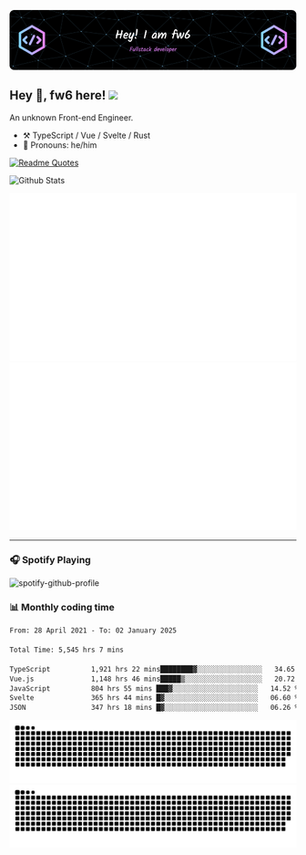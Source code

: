 ![Header](github-header-image.png)

## Hey 👋, fw6 here! <img src="https://github.githubassets.com/images/mona-whisper.gif" height="24" />


An unknown Front-end Engineer.

-   :hammer_and_pick: TypeScript / Vue / Svelte / Rust
-   :man: Pronouns: he/him


[![Readme Quotes](https://quotes-github-readme.vercel.app/api?type=horizontal&theme=algolia)](https://github.com/piyushsuthar/github-readme-quotes)



![Github Stats](https://github-readme-stats.vercel.app/api?username=fw6&bg_color=30,e96443,904e95&title_color=fff&text_color=fff)

![](https://raw.githubusercontent.com/fw6/github-stats-transparent/output/generated/overview.svg)
![](https://raw.githubusercontent.com/fw6/github-stats-transparent/output/generated/languages.svg)


---

### 🎧 Spotify Playing

<!-- ![spotify-github-profile](/img/default.svg) -->

![spotify-github-profile](https://spotify-github-profile.vercel.app/api/view.svg?uid=r6wn4hdvypv0lkzyrj0e0pjct&cover_image=true&theme=default&show_offline=true&background_color=9a10ad&interchange=true&bar_color_cover=true)



### :bar_chart: Monthly coding time 

<!--START_SECTION:waka-->

```txt
From: 28 April 2021 - To: 02 January 2025

Total Time: 5,545 hrs 7 mins

TypeScript          1,921 hrs 22 mins████████▓░░░░░░░░░░░░░░░░   34.65 %
Vue.js              1,148 hrs 46 mins█████▒░░░░░░░░░░░░░░░░░░░   20.72 %
JavaScript          804 hrs 55 mins ███▓░░░░░░░░░░░░░░░░░░░░░   14.52 %
Svelte              365 hrs 44 mins █▓░░░░░░░░░░░░░░░░░░░░░░░   06.60 %
JSON                347 hrs 18 mins █▓░░░░░░░░░░░░░░░░░░░░░░░   06.26 %
```

<!--END_SECTION:waka-->




![github contribution grid snake animation](https://raw.githubusercontent.com/platane/platane/output/github-contribution-grid-snake-dark.svg#gh-dark-mode-only)![github contribution grid snake animation](https://raw.githubusercontent.com/platane/platane/output/github-contribution-grid-snake.svg#gh-light-mode-only)
